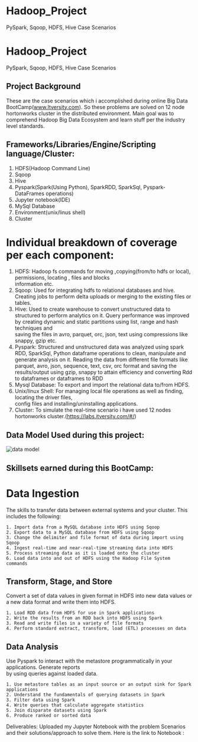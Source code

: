 # Hadoop_Project
PySpark, Sqoop, HDFS, Hive Case Scenarios

# Hadoop_Project
PySpark, Sqoop, HDFS, Hive Case Scenarios
## Project Background
These are the case scenarios which i accomplished during online Big Data BootCamp(www.Itversity.com). So these problems are solved on 12 node hortonworks cluster in the distributed environment. Main goal was to comprehend Hadoop Big Data Ecosystem and learn stuff per the industry level standards. 

## Frameworks/Libraries/Engine/Scripting language/Cluster:
1. HDFS(Hadoop Command Line)
2. Sqoop
3. Hive
4. Pyspark(Spark(Using Python), SparkRDD, SparkSql, Pyspark-DataFrames operations)
5. Jupyter notebook(IDE)
6. MySql Database
7. Environment(unix/linus shell)
8. Cluster
 
# Individual breakdown of coverage per each component:
  1. HDFS: Hadoop fs commands for  moving ,copying(from/to hdfs or local), permissions, locating , files and blocks   
     information etc. 
  2. Sqoop: Used for integrating hdfs to relational databases and hive. Creating jobs to perform delta uploads or 
     merging to the existing files or tables.
  3. Hive: Used to create  warehouse to convert unstructured data to structured to perform analytics on it.
     Query performance was improved by creating  dynamic and static partitions using list, range and hash techniques and   
     saving the files in avro, parquet, orc, json, text using compressions like snappy, gzip etc.
  4. Pyspark: Structured and unstructured data was analyzed using spark RDD, SparkSql, Python dataframe operations to 
              clean, manipulate and generate analysis on it.
              Reading the data from different file formats like parquet, avro, json, sequence, text, csv, orc format and 
              saving the results/output using gzip, snappy to attain efficiency and converting Rdd to dataframes or 
              dataframes to RDD 
  5. Mysql Database: To export and import the relational data to/from HDFS.
  6. Unix/linux Shell: For managing local file operations as well as finding, locating the driver files,  
                       config files and installing/uninstalling applications.
  7. Cluster: To simulate the real-time scenario i have used 12 nodes hortonworks cluster.(https://labs.itversity.com/#/)


## Data Model Used during this project:
![data model](https://user-images.githubusercontent.com/23733029/30353365-47ca306c-97da-11e7-9866-ec52adfae318.png)

## Skillsets earned during this BootCamp:
  # Data Ingestion
   The skills to transfer data between external systems and your cluster. This includes the following:
   
    1. Import data from a MySQL database into HDFS using Sqoop
    2. Export data to a MySQL database from HDFS using Sqoop
    3. Change the delimiter and file format of data during import using Sqoop
    4. Ingest real-time and near-real-time streaming data into HDFS
    5. Process streaming data as it is loaded onto the cluster
    6. Load data into and out of HDFS using the Hadoop File System commands

## Transform, Stage, and Store
 Convert a set of data values in given format in HDFS into new data values or a new data format and write them into HDFS.
 
    1. Load RDD data from HDFS for use in Spark applications
    2. Write the results from an RDD back into HDFS using Spark
    3. Read and write files in a variety of file formats
    4. Perform standard extract, transform, load (ETL) processes on data

## Data Analysis
 Use Pyspark  to interact with the metastore programmatically in your applications. Generate reports  
 by using queries against loaded data.

    1. Use metastore tables as an input source or an output sink for Spark applications
    2. Understand the fundamentals of querying datasets in Spark
    3. Filter data using Spark
    4. Write queries that calculate aggregate statistics
    5. Join disparate datasets using Spark
    6. Produce ranked or sorted data
    
  
  Deliverables:
  Uploaded my Jupyter Notebook with the problem Scenarios and their solutions/approach to solve them.
  Here is the link to Notebook : 
  
    
 

